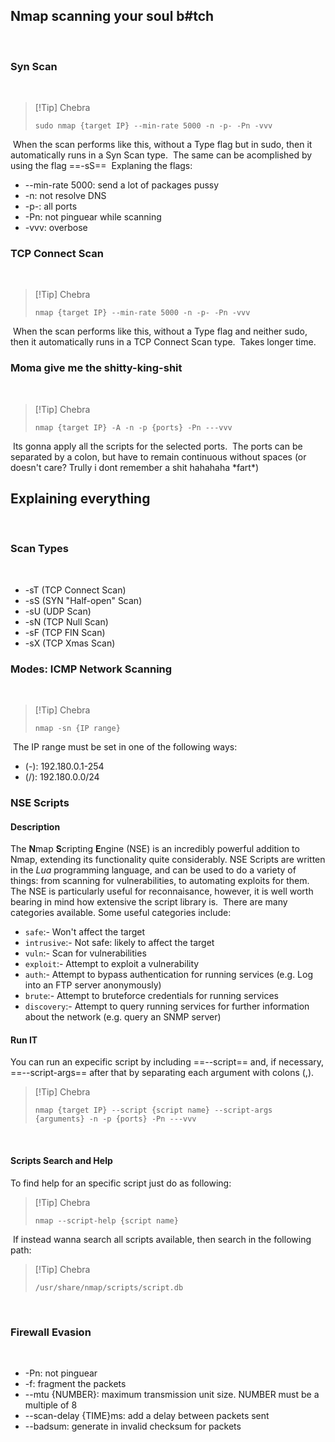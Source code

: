## Nmap scanning your soul b#tch
​
### Syn Scan
​

>[!Tip] Chebra
>```
>sudo nmap {target IP} --min-rate 5000 -n -p- -Pn -vvv
>```

​
When the scan performs like this, without a Type flag but in sudo, then it automatically runs in a Syn Scan type.
​
The same can be acomplished by using the flag ==-sS==
​
Explaning the flags:
​
- --min-rate 5000: send a lot of packages pussy
- -n: not resolve DNS
- -p-: all ports
- -Pn: not pinguear while scanning
- -vvv: overbose
​
​
### TCP Connect Scan
​

>[!Tip] Chebra
>```
>nmap {target IP} --min-rate 5000 -n -p- -Pn -vvv
>```

​
When the scan performs like this, without a Type flag and neither sudo, then it automatically runs in a TCP Connect Scan type.
​
Takes longer time.
​
​
### Moma give me the shitty-king-shit
​

>[!Tip] Chebra
>```
>nmap {target IP} -A -n -p {ports} -Pn ---vvv
>```

​
Its gonna apply all the scripts for the selected ports.
​
The ports can be separated by a colon, but have to remain continuous without spaces (or doesn't care? Trully i dont remember a shit hahahaha \*fart\*)
​
​
​
## Explaining everything
​
### Scan Types
​
- -sT (TCP Connect Scan)
- -sS (SYN "Half-open" Scan)
- -sU (UDP Scan)
​
- -sN (TCP Null Scan)
- -sF (TCP FIN Scan)
- -sX (TCP Xmas Scan)
​
​
### Modes: ICMP Network Scanning
​

>[!Tip] Chebra
>```
>nmap -sn {IP range}
>```

​
The IP range must be set in one of the following ways:
​
- (-): 192.180.0.1-254
- (/): 192.180.0.0/24
​
​
### NSE Scripts

#### Description
The **N**map **S**cripting **E**ngine (NSE) is an incredibly powerful addition to Nmap, extending its functionality quite considerably. NSE Scripts are written in the _Lua_ programming language, and can be used to do a variety of things: from scanning for vulnerabilities, to automating exploits for them. The NSE is particularly useful for reconnaisance, however, it is well worth bearing in mind how extensive the script library is.
​
There are many categories available. Some useful categories include:
​
-   `safe`:- Won't affect the target
-   `intrusive`:- Not safe: likely to affect the target
-   `vuln`:- Scan for vulnerabilities
-   `exploit`:- Attempt to exploit a vulnerability
-   `auth`:- Attempt to bypass authentication for running services (e.g. Log into an FTP server anonymously)
-   `brute`:- Attempt to bruteforce credentials for running services
-   `discovery`:- Attempt to query running services for further information about the network (e.g. query an SNMP server)
​
​
#### Run IT
You can run an expecific script by including ==--script== and, if necessary, ==--script-args== after that by separating each argument with colons (,).
​

>[!Tip] Chebra
>```
>nmap {target IP} --script {script name} --script-args {arguments} -n -p {ports} -Pn ---vvv
>```

​
​
#### Scripts Search and Help
To find help for an specific script just do as following:
​

>[!Tip] Chebra
>```
>nmap --script-help {script name}
>```

​
If instead wanna search all scripts available, then search in the following path:
​

>[!Tip] Chebra
>```
>/usr/share/nmap/scripts/script.db
>```

​
​
### Firewall Evasion
​
- -Pn: not pinguear
- -f: fragment the packets
- --mtu {NUMBER}: maximum transmission unit size. NUMBER must be a multiple of 8
- --scan-delay {TIME}ms: add a delay between packets sent
- --badsum: generate in invalid checksum for packets